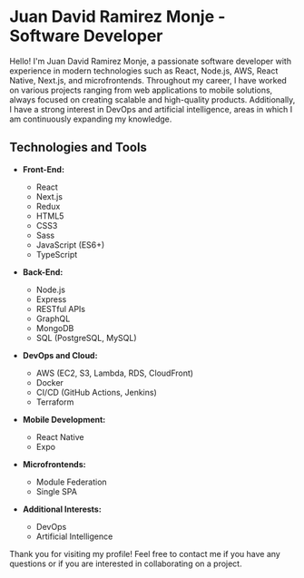 # Juan David Ramirez Monje - Software Developer

Hello! I'm Juan David Ramirez Monje, a passionate software developer with experience in modern technologies such as React, Node.js, AWS, React Native, Next.js, and microfrontends. Throughout my career, I have worked on various projects ranging from web applications to mobile solutions, always focused on creating scalable and high-quality products. Additionally, I have a strong interest in DevOps and artificial intelligence, areas in which I am continuously expanding my knowledge.

## Technologies and Tools

- **Front-End:**
  - React
  - Next.js
  - Redux
  - HTML5
  - CSS3
  - Sass
  - JavaScript (ES6+)
  - TypeScript

- **Back-End:**
  - Node.js
  - Express
  - RESTful APIs
  - GraphQL
  - MongoDB
  - SQL (PostgreSQL, MySQL)

- **DevOps and Cloud:**
  - AWS (EC2, S3, Lambda, RDS, CloudFront)
  - Docker
  - CI/CD (GitHub Actions, Jenkins)
  - Terraform

- **Mobile Development:**
  - React Native
  - Expo

- **Microfrontends:**
  - Module Federation
  - Single SPA

- **Additional Interests:**
  - DevOps
  - Artificial Intelligence


Thank you for visiting my profile! Feel free to contact me if you have any questions or if you are interested in collaborating on a project.
